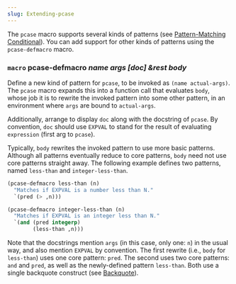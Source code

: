 ```yaml
---
slug: Extending-pcase
---
```


The `pcase` macro supports several kinds of patterns (see [Pattern-Matching Conditional](Pattern_002dMatching-Conditional)). You can add support for other kinds of patterns using the `pcase-defmacro` macro.

### <span className="tag macro">`macro`</span> **pcase-defmacro** *name args \[doc] \&rest body*

Define a new kind of pattern for `pcase`, to be invoked as `(name actual-args)`<!-- /@w -->. The `pcase` macro expands this into a function call that evaluates `body`, whose job it is to rewrite the invoked pattern into some other pattern, in an environment where `args` are bound to `actual-args`.

Additionally, arrange to display `doc` along with the docstring of `pcase`. By convention, `doc` should use `EXPVAL` to stand for the result of evaluating `expression` (first arg to `pcase`).

Typically, `body` rewrites the invoked pattern to use more basic patterns. Although all patterns eventually reduce to core patterns, `body` need not use core patterns straight away. The following example defines two patterns, named `less-than` and `integer-less-than`.

```lisp
(pcase-defmacro less-than (n)
  "Matches if EXPVAL is a number less than N."
  `(pred (> ,n)))
```



```lisp
(pcase-defmacro integer-less-than (n)
  "Matches if EXPVAL is an integer less than N."
  `(and (pred integerp)
        (less-than ,n)))
```

Note that the docstrings mention `args` (in this case, only one: `n`) in the usual way, and also mention `EXPVAL` by convention. The first rewrite (i.e., `body` for `less-than`) uses one core pattern: `pred`. The second uses two core patterns: `and` and `pred`, as well as the newly-defined pattern `less-than`. Both use a single backquote construct (see [Backquote](Backquote)).
